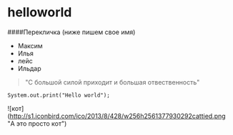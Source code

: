 # helloworld
####Перекличка (ниже пишем свое имя)
- Максим
- Илья
- лейс
- Ильдар

> "С большой силой приходит и большая отвественность"

`System.out.print("Hello world");`

![кот] (http://s1.iconbird.com/ico/2013/8/428/w256h2561377930292cattied.png "А это просто кот")
